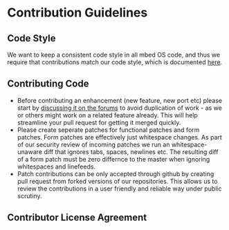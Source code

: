 # Contribution Guidelines

## Code Style

We want to keep a consistent code style in all mbed OS code, and thus we require
that contributions match our code style, which is documented
[here](https://developer.mbed.org/teams/SDK-Development/wiki/mbed-sdk-coding-style).

## Contributing Code

- Before contributing an enhancement (new feature, new port etc) please start by [discussing it on the forums](http://forums.mbed.com/c/mbed-os) to avoid duplication of work - as we or others might work on a related feature already. This will help streamline your pull request for getting it merged quickly.
- Please create seperate patches for functional patches and form patches. Form patches are effectively just whitespace changes. As part of our security review of incoming patches we run an whitespace-unaware diff that ignores tabs, spaces, newlines etc. The resulting diff of a form patch must be zero differnce to the master when ignoring whitespaces and linefeeds.
- Patch contributions can be only accepted through github by creating pull request from forked versions of our repositories. This allows us to review the contributions in a user friendly and reliable way under public scrutiny.

## Contributor License Agreement

